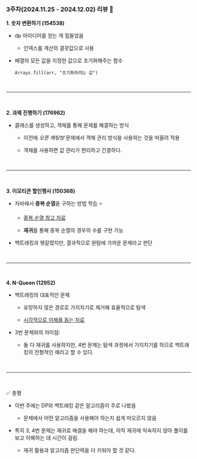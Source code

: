 ### 3주차(2024.11.25 - 2024.12.02) 리뷰 🤔


**1. 숫자 변환하기 (154538)**
- dp 아이디어를 얻는 게 힘들었음
    - 인덱스를 계산의 결괏값으로 사용

-  배열의 모든 값을 지정한 값으로 초기화해주는 함수
    ```
    Arrays.fill(arr, "초기화하려는 값")
    ```

<br><hr><br>

**2. 과제 진행하기 (176962)**
- 클래스를 생성하고, 객체를 통해 문제를 해결하는 방식

    - 이전에 _오픈 채팅방_ 문제에서 객체 관리 방식을 사용하는 것을 떠올려 적용

    - 객체를 사용하면 값 관리가 편리하고 간결하다.

<br><hr><br>

**3. 이모티콘 할인행사 (150368)**
- 자바에서 **중복 순열**을 구하는 방법 학습 ⭐

    - [중복 순열 참고 자료](https://sskl660.tistory.com/49)

    - **재귀**를 통해 중복 순열의 경우의 수를 구현 가능

- 백트래킹과 헷갈렸지만, 결과적으로 완탐에 가까운 문제라고 판단

<br><hr><br>

**4. N-Queen (12952)**
- 백트래킹의 대표적인 문제

    - 유망하지 않은 경로로 가지치기로 제거해 효율적으로 탐색

    - [시각적으로 이해를 돕는 자료](https://data-engineer.tistory.com/22)

- 3번 문제와의 차이점:
    - 둘 다 재귀를 사용하지만, 4번 문제는 탐색 과정에서 가지치기를 하므로 백트래킹의 전형적인 예라고 할 수 있다.

<br><hr><br>

✅ 총평
- 이번 주에는 DP와 백트래킹 같은 알고리즘이 주로 나왔음
    - 문제에서 어떤 알고리즘을 사용해야 하는지 쉽게 떠오르지 않음

- 특히 3, 4번 문제는 재귀로 해결을 해야 하는데, 아직 재귀에 익숙하지 않아 풀이를 보고 이해하는 데 시간이 걸림.
    - 재귀 활용과 알고리즘 판단력을 더 키워야 할 것 같다.